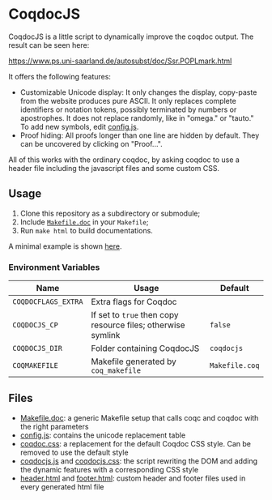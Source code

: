 # CoqdocJS

CoqdocJS is a little script to dynamically improve the coqdoc output.
The result can be seen here:

https://www.ps.uni-saarland.de/autosubst/doc/Ssr.POPLmark.html

It offers the following features:
- Customizable Unicode display:
	It only changes the display, copy-paste from the website produces pure ASCII.
	It only replaces complete identifiers or notation tokens, possibly terminated by numbers or apostrophes.
	It does not replace randomly, like in "omega." or "tauto."
	To add new symbols, edit [config.js](extra/resources/config.js).
- Proof hiding:
	All proofs longer than one line are hidden by default. They can be uncovered by clicking on "Proof...".

All of this works with the ordinary coqdoc, by asking coqdoc to use a header file including the javascript files and some custom CSS.

## Usage

1. Clone this repository as a subdirectory or submodule;
2. Include [`Makefile.doc`](Makefile.doc) in your `Makefile`;
3. Run `make html` to build documentations.

A minimal example is shown [here](example).

### Environment Variables
Name | Usage | Default
---|---|---
`COQDOCFLAGS_EXTRA` | Extra flags for Coqdoc
`COQDOCJS_CP` | If set to `true` then copy resource files; otherwise symlink | `false`
`COQDOCJS_DIR` | Folder containing CoqdocJS | `coqdocjs`
`COQMAKEFILE` | Makefile generated by `coq_makefile` | `Makefile.coq`

## Files

- [Makefile.doc](Makefile.doc): a generic Makefile setup that calls coqc and coqdoc with the right parameters
- [config.js](extra/resources/config.js): contains the unicode replacement table
- [coqdoc.css](extra/resources/coqdoc.css): a replacement for the default Coqdoc CSS style. Can be removed to use the default style
- [coqdocjs.js](extra/resources/coqdocjs.js) and [coqdocjs.css](extra/resources/coqdocjs.css): the script rewriting the DOM and adding the dynamic features with a corresponding CSS style
- [header.html](extra/header.html) and [footer.html](extra/footer.html): custom header and footer files used in every generated html file
